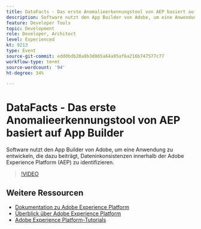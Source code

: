 ```yaml
---
title: DataFacts - Das erste Anomalieerkennungstool von AEP basiert auf App Builder
description: Software nutzt den App Builder von Adobe, um eine Anwendung zu entwickeln, die dazu beiträgt, Dateninkonsistenzen innerhalb der Adobe Experience Platform (AEP) zu identifizieren.
feature: Developer Tools
topic: Development
role: Developer, Architect
level: Experienced
kt: 9213
type: Event
source-git-commit: edd0bdb28a9b3d065a64a95af6a216b747577c77
workflow-type: tm+mt
source-wordcount: '94'
ht-degree: 34%

---
```


# DataFacts - Das erste Anomalieerkennungstool von AEP basiert auf App Builder

Software nutzt den App Builder von Adobe, um eine Anwendung zu entwickeln, die dazu beiträgt, Dateninkonsistenzen innerhalb der Adobe Experience Platform (AEP) zu identifizieren.

>[!VIDEO](https://video.tv.adobe.com/v/337710/?quality=12&learn=on&hidetitle=true)

## Weitere Ressourcen

- [Dokumentation zu Adobe Experience Platform](https://experienceleague.adobe.com/docs/experience-platform.html?lang=de)
- [Überblick über Adobe Experience Platform](https://experienceleague.adobe.com/docs/experience-platform/landing/home.html?lang=de)
- [Adobe Experience Platform-Tutorials](https://experienceleague.adobe.com/docs/platform-learn/tutorials/overview.html?lang=de)
